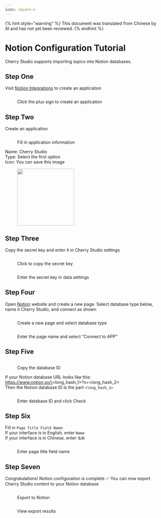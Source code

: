 ```yaml
---
icon: square-n
---
```


{% hint style="warning" %}
This document was translated from Chinese by AI and has not yet been reviewed.
{% endhint %}

# Notion Configuration Tutorial

Cherry Studio supports importing topics into Notion databases.

## Step One

Visit [Notion Integrations](https://www.notion.so/profile/integrations) to create an application

<figure><img src="../.gitbook/assets/notion/创建应用.png" alt=""><figcaption><p>Click the plus sign to create an application</p></figcaption></figure>

## Step Two

Create an application

<figure><img src="../.gitbook/assets/notion/填写应用信息.png" alt=""><figcaption><p>Fill in application information</p></figcaption></figure>

Name: Cherry Studio  
Type: Select the first option  
Icon: You can save this image

<figure><img src="../.gitbook/assets/notion/Cherry-Studio-Logo.png" alt="" width="188"><figcaption></figcaption></figure>

## Step Three

Copy the secret key and enter it in Cherry Studio settings

<figure><img src="../.gitbook/assets/notion/复制密钥.png" alt=""><figcaption><p>Click to copy the secret key</p></figcaption></figure>

<figure><img src="../.gitbook/assets/notion/填写密钥.png" alt=""><figcaption><p>Enter the secret key in data settings</p></figcaption></figure>

## Step Four

Open [Notion](https://www.notion.so/) website and create a new page. Select database type below, name it Cherry Studio, and connect as shown

<figure><img src="../.gitbook/assets/notion/创建页面.png" alt=""><figcaption><p>Create a new page and select database type</p></figcaption></figure>

<figure><img src="../.gitbook/assets/notion/连接APP.png" alt=""><figcaption><p>Enter the page name and select "Connect to APP"</p></figcaption></figure>

## Step Five

<figure><img src="../.gitbook/assets/notion/复制数据库ID.png" alt=""><figcaption><p>Copy the database ID</p></figcaption></figure>

If your Notion database URL looks like this:  
https://www.notion.so/\<long_hash_1>?v=\<long_hash_2>  
Then the Notion database ID is the part `<long_hash_1>`

<figure><img src="../.gitbook/assets/notion/填写数据库ID.png" alt=""><figcaption><p>Enter database ID and click Check</p></figcaption></figure>

## Step Six

Fill in `Page Title Field Name`:  
If your interface is in English, enter `Name`  
If your interface is in Chinese, enter `名称`

<figure><img src="../.gitbook/assets/notion/填写页面标题字段名.png" alt=""><figcaption><p>Enter page title field name</p></figcaption></figure>

## Step Seven

Congratulations! Notion configuration is complete ✅ You can now export Cherry Studio content to your Notion database

<figure><img src="../.gitbook/assets/notion/导出.png" alt=""><figcaption><p>Export to Notion</p></figcaption></figure>

<figure><img src="../.gitbook/assets/notion/查看结果.png" alt=""><figcaption><p>View export results</p></figcaption></figure>